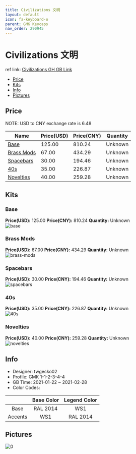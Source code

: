 ```yaml
---
title: Civilizations 文明
layout: default
icon: fa-keyboard-o
parent: GMK Keycaps
nav_order: 290945
---
```


# Civilizations 文明

ref link: [Civilizations GH GB Link]()

* [Price](#price)
* [Kits](#kits)
* [Info](#info)
* [Pictures](#pictures)

## Price

NOTE: USD to CNY exchange rate is 6.48

| Name          | Price(USD)   |  Price(CNY) | Quantity |
| ------------- | ------------ |  ---------- | -------- |
|[Base](#base)|125.00|810.24|Unknown|
|[Brass Mods](#brass-mods)|67.00|434.29|Unknown|
|[Spacebars](#spacebars)|30.00|194.46|Unknown|
|[40s](#40s)|35.00|226.87|Unknown|
|[Novelties](#novelties)|40.00|259.28|Unknown|


## Kits
### Base  
**Price(USD):** 125.00	**Price(CNY):** 810.24	**Quantity:** Unknown  
<img src="{{ 'assets/images/gmk-keycaps/Civilizations/kits_pics/base.jpg' | relative_url }}" alt="base" class="image featured">

### Brass Mods  
**Price(USD):** 67.00	**Price(CNY):** 434.29	**Quantity:** Unknown  
<img src="{{ 'assets/images/gmk-keycaps/Civilizations/kits_pics/brass-mods.jpg' | relative_url }}" alt="brass-mods" class="image featured">

### Spacebars  
**Price(USD):** 30.00	**Price(CNY):** 194.46	**Quantity:** Unknown  
<img src="{{ 'assets/images/gmk-keycaps/Civilizations/kits_pics/spacebars.jpg' | relative_url }}" alt="spacebars" class="image featured">

### 40s  
**Price(USD):** 35.00	**Price(CNY):** 226.87	**Quantity:** Unknown  
<img src="{{ 'assets/images/gmk-keycaps/Civilizations/kits_pics/40s.jpg' | relative_url }}" alt="40s" class="image featured">

### Novelties  
**Price(USD):** 40.00	**Price(CNY):** 259.28	**Quantity:** Unknown  
<img src="{{ 'assets/images/gmk-keycaps/Civilizations/kits_pics/novelties.jpg' | relative_url }}" alt="novelties" class="image featured">

## Info
* Designer: twgecko02  
* Profile: GMK 1-1-2-3-4-4  
* GB Time: 2021-01-22 ~ 2021-02-28  
* Color Codes:  

| |Base Color     | Legend Color
| :-------------: | :-------------: | :------------:
|Base|RAL 2014|WS1
|Accents|WS1|RAL 2014


## Pictures  
<img src="{{ 'assets/images/gmk-keycaps/Civilizations/rendering_pics/0.jpg' | relative_url }}" alt="0" class="image featured">
